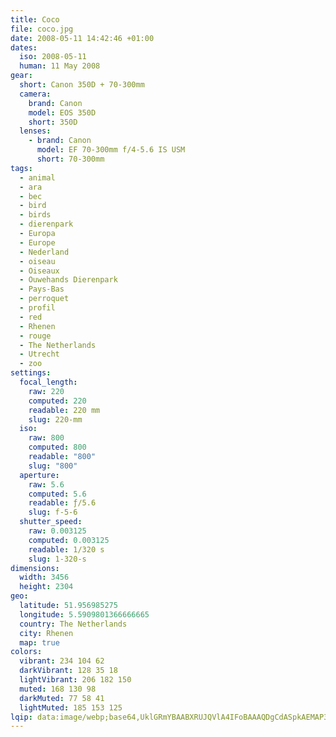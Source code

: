 ```yaml
---
title: Coco
file: coco.jpg
date: 2008-05-11 14:42:46 +01:00
dates:
  iso: 2008-05-11
  human: 11 May 2008
gear:
  short: Canon 350D + 70-300mm
  camera:
    brand: Canon
    model: EOS 350D
    short: 350D
  lenses:
    - brand: Canon
      model: EF 70-300mm f/4-5.6 IS USM
      short: 70-300mm
tags:
  - animal
  - ara
  - bec
  - bird
  - birds
  - dierenpark
  - Europa
  - Europe
  - Nederland
  - oiseau
  - Oiseaux
  - Ouwehands Dierenpark
  - Pays-Bas
  - perroquet
  - profil
  - red
  - Rhenen
  - rouge
  - The Netherlands
  - Utrecht
  - zoo
settings:
  focal_length:
    raw: 220
    computed: 220
    readable: 220 mm
    slug: 220-mm
  iso:
    raw: 800
    computed: 800
    readable: "800"
    slug: "800"
  aperture:
    raw: 5.6
    computed: 5.6
    readable: ƒ/5.6
    slug: f-5-6
  shutter_speed:
    raw: 0.003125
    computed: 0.003125
    readable: 1/320 s
    slug: 1-320-s
dimensions:
  width: 3456
  height: 2304
geo:
  latitude: 51.956985275
  longitude: 5.5909801366666665
  country: The Netherlands
  city: Rhenen
  map: true
colors:
  vibrant: 234 104 62
  darkVibrant: 128 35 18
  lightVibrant: 206 182 150
  muted: 168 130 98
  darkMuted: 77 58 41
  lightMuted: 185 153 125
lqip: data:image/webp;base64,UklGRmYBAABXRUJQVlA4IFoBAAAQDgCdASpkAEMAP3GiyVq0v7+wrbZsY/AuCUAY0DyARxXvAmVyJcXIyRi2V04IkgS05zyAD1x7fUvCnvfanN4RJ4LQHXB7Tyo+g6kDWENFcb2W1pdEDfTSMOrlMTWNVRr5QOtc81HWhPSgzaISj82OEZ1wu0d1us+AAP602W5nVTvPp4umLk6zC3EmMXLgnQAuOsMrXNNw0qufI2wpGUu6czeYj/XVpVwAff+uqHRjZapzGhGbsySlzpsFV9IvJXDrj+Ny16Re0ReMVS1eZKKTfxSawYdHZj4OyXDUQiT36bVmUKnecpvGxesLEy5P7OPgMkqGY0+EGISuKpBuReSHFdPIKxKRpWYhHbt253NkuDqOYIUjManW2ESQTUDpnOsiho0gd7saAoXuN+zfZae1zAxnbNJLa1vceg93ARAKarB0Rpj75BjsyTkWajTkWi2QA/K4KaQuwAAA
---
```



